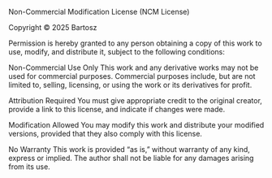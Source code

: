 Non-Commercial Modification License (NCM License)

Copyright © 2025 Bartosz

Permission is hereby granted to any person obtaining a copy of this work to use, modify, and distribute it, subject to the following conditions:

Non-Commercial Use Only
This work and any derivative works may not be used for commercial purposes. Commercial purposes include, but are not limited to, selling, licensing, or using the work or its derivatives for profit.

Attribution Required
You must give appropriate credit to the original creator, provide a link to this license, and indicate if changes were made.

Modification Allowed
You may modify this work and distribute your modified versions, provided that they also comply with this license.

No Warranty
This work is provided “as is,” without warranty of any kind, express or implied. The author shall not be liable for any damages arising from its use.
